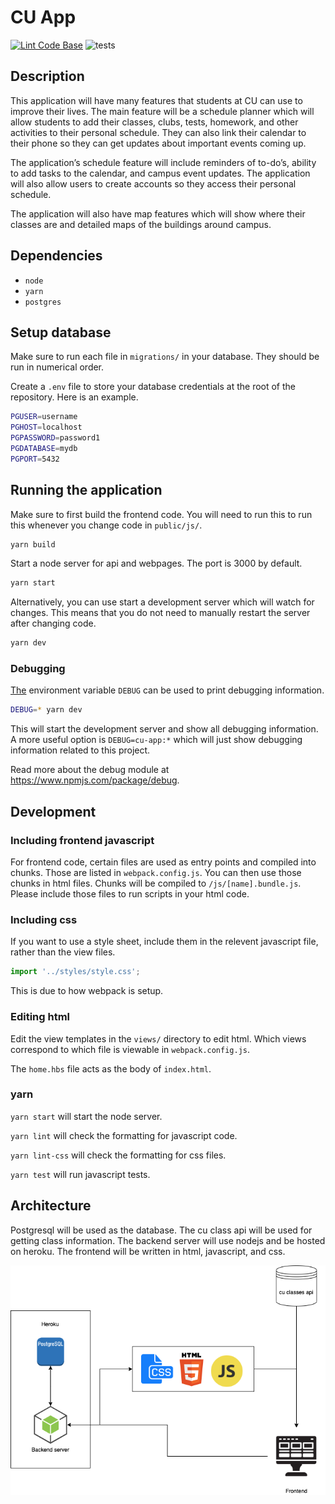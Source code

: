 # CU App
[![Lint Code Base](https://github.com/CSCI-3308-CU-Boulder/3308SP21_section014_7/workflows/Lint%20Code%20Base/badge.svg)](https://github.com/marketplace/actions/super-linter)
![tests](https://github.com/CSCI-3308-CU-Boulder/3308SP21_section014_7/workflows/Node.js%20CI/badge.svg)

## Description
This application will have many features that students at CU can use to improve their lives. The main feature will be a schedule planner which will allow students to add their classes, clubs, tests, homework, and other activities to their personal schedule. They can also link their calendar to their phone so they can get updates about important events coming up.

The application’s schedule feature will include reminders of to-do’s, ability to add tasks to the calendar, and campus event updates. The application will also allow users to create accounts so they access their personal schedule.

The application will also have map features which will show where their classes are and detailed maps of the buildings around campus.

## Dependencies
- `node`
- `yarn`
- `postgres`

## Setup database
Make sure to run each file in `migrations/` in your database. They should be run in numerical order.

Create a `.env` file to store your database credentials at the root of the repository. Here is an example.
```bash
PGUSER=username
PGHOST=localhost
PGPASSWORD=password1
PGDATABASE=mydb
PGPORT=5432
```

## Running the application
Make sure to first build the frontend code. You will need to run this to run this whenever you change code in `public/js/`.
```bash
yarn build
```

Start a node server for api and webpages. The port is 3000 by default.
```bash
yarn start
```
Alternatively, you can use start a development server which will watch for changes. This means that you do not need to manually restart the server after changing code.
```bash
yarn dev
```

### Debugging
[The](The) environment variable `DEBUG` can be used to print debugging information.
```bash
DEBUG=* yarn dev
```
This will start the development server and show all debugging information. A more useful option is `DEBUG=cu-app:*` which will just show debugging information related to this project. 

Read more about the debug module at https://www.npmjs.com/package/debug.

## Development
### Including frontend javascript
For frontend code, certain files are used as entry points and compiled into chunks.
Those are listed in `webpack.config.js`.
You can then use those chunks in html files. 
Chunks will be compiled to `/js/[name].bundle.js`. Please include those files to run scripts in your html code.

### Including css
If you want to use a style sheet, include them in the relevent javascript file, rather than the view files.

```javascript
import '../styles/style.css';
```

This is due to how webpack is setup.

### Editing html
Edit the view templates in the `views/` directory to edit html.
Which views correspond to which file is viewable in `webpack.config.js`.

The `home.hbs` file acts as the body of `index.html`.

### yarn
`yarn start` will start the node server.

`yarn lint` will check the formatting for javascript code.

`yarn lint-css` will check the formatting for css files.

`yarn test` will run javascript tests.

## Architecture
Postgresql will be used as the database. The cu class api will be used for getting class information. The backend server will use nodejs and be hosted on heroku. The frontend will be written in html, javascript, and css.

![Architecture Diagram](./assets/architecture.png)

